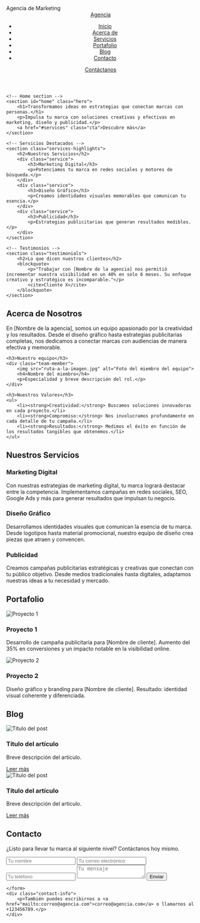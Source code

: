 <!DOCTYPE html>
<html lang="es">
<head>
    <meta charset="UTF-8">
    <meta name="viewport" content="width=device-width, initial-scale=1.0">
    <link rel="stylesheet" href="./Styles.css"
    <title>Agencia de Marketing</title>
    

</head>
<body>
    <!-- Header -->
    <header>
        <nav>
            <div class="logo">
                <a href="#">Agencia</a>
            </div>
            <ul>
                <li><a href="#home">Inicio</a></li>
                <li><a href="#about">Acerca de</a></li>
                <li><a href="#services">Servicios</a></li>
                <li><a href="#portfolio">Portafolio</a></li>
                <li><a href="#blog">Blog</a></li>
                <li><a href="#contact">Contacto</a></li>
            </ul>
            <a href="#contact" class="cta">Contáctanos</a>
        </nav>
    </header>

    <!-- Home section -->
    <section id="home" class="hero">
        <h1>Transformamos ideas en estrategias que conectan marcas con personas.</h1>
        <p>Impulsa tu marca con soluciones creativas y efectivas en marketing, diseño y publicidad.</p>
        <a href="#services" class="cta">Descubre más</a>
    </section>

    <!-- Servicios Destacados -->
    <section class="services-highlights">
        <h2>Nuestros Servicios</h2>
        <div class="service">
            <h3>Marketing Digital</h3>
            <p>Potenciamos tu marca en redes sociales y motores de búsqueda.</p>
        </div>
        <div class="service">
            <h3>Diseño Gráfico</h3>
            <p>Creamos identidades visuales memorables que comunican tu esencia.</p>
        </div>
        <div class="service">
            <h3>Publicidad</h3>
            <p>Estrategias publicitarias que generan resultados medibles.</p>
        </div>
    </section>

    <!-- Testimonios -->
    <section class="testimonials">
        <h2>Lo que dicen nuestros clientes</h2>
        <blockquote>
            <p>"Trabajar con [Nombre de la agencia] nos permitió incrementar nuestra visibilidad en un 40% en solo 6 meses. Su enfoque creativo y estratégico es incomparable."</p>
            <cite>Cliente X</cite>
        </blockquote>
    </section>
</body>
</html>



<section id="about" class="about-us">
    <h2>Acerca de Nosotros</h2>
    <p>En [Nombre de la agencia], somos un equipo apasionado por la creatividad y los resultados. Desde el diseño gráfico hasta estrategias publicitarias completas, nos dedicamos a conectar marcas con audiencias de manera efectiva y memorable.</p>

    <h3>Nuestro equipo</h3>
    <div class="team-member">
        <img src="ruta-a-la-imagen.jpg" alt="Foto del miembro del equipo">
        <h4>Nombre del miembro</h4>
        <p>Especialidad y breve descripción del rol.</p>
    </div>

    <h3>Nuestros Valores</h3>
    <ul>
        <li><strong>Creatividad:</strong> Buscamos soluciones innovadoras en cada proyecto.</li>
        <li><strong>Compromiso:</strong> Nos involucramos profundamente en cada detalle de tu campaña.</li>
        <li><strong>Resultados:</strong> Medimos el éxito en función de los resultados tangibles que obtenemos.</li>
    </ul>
</section>





<section id="services" class="services">
    <h2>Nuestros Servicios</h2>
    <div class="service-item">
        <h3>Marketing Digital</h3>
        <p>Con nuestras estrategias de marketing digital, tu marca logrará destacar entre la competencia. Implementamos campañas en redes sociales, SEO, Google Ads y más para generar resultados que impulsan tu negocio.</p>
    </div>
    <div class="service-item">
        <h3>Diseño Gráfico</h3>
        <p>Desarrollamos identidades visuales que comunican la esencia de tu marca. Desde logotipos hasta material promocional, nuestro equipo de diseño crea piezas que atraen y convencen.</p>
    </div>
    <div class="service-item">
        <h3>Publicidad</h3>
        <p>Creamos campañas publicitarias estratégicas y creativas que conectan con tu público objetivo. Desde medios tradicionales hasta digitales, adaptamos nuestras ideas a tu necesidad y mercado.</p>
    </div>
</section>





<section id="portfolio" class="portfolio">
    <h2>Portafolio</h2>
    <div class="portfolio-item">
        <img src="ruta-a-la-imagen.jpg" alt="Proyecto 1">
        <h3>Proyecto 1</h3>
        <p>Desarrollo de campaña publicitaria para [Nombre de cliente]. Aumento del 35% en conversiones y un impacto notable en la visibilidad online.</p>
    </div>
    <div class="portfolio-item">
        <img src="ruta-a-la-imagen2.jpg" alt="Proyecto 2">
        <h3>Proyecto 2</h3>
        <p>Diseño gráfico y branding para [Nombre de cliente]. Resultado: identidad visual coherente y diferenciada.</p>
    </div>
</section>




<section id="blog" class="blog">
    <h2>Blog</h2>
    <div class="blog-post">
        <img src="ruta-a-la-imagen-blog.jpg" alt="Título del post">
        <h3>Título del artículo</h3>
        <p>Breve descripción del artículo.</p>
        <a href="#" class="cta">Leer más</a>
    </div>
    <div class="blog-post">
        <img src="ruta-a-la-imagen-blog2.jpg" alt="Título del post">
        <h3>Título del artículo</h3>
        <p>Breve descripción del artículo.</p>
        <a href="#" class="cta">Leer más</a>
    </div>
</section>





<section id="contact" class="contact">
    <h2>Contacto</h2>
    <p>¿Listo para llevar tu marca al siguiente nivel? Contáctanos hoy mismo.</p>
    <form action="enviar.php" method="post">
        <input type="text" name="nombre" placeholder="Tu nombre" required>
        <input type="email" name="email" placeholder="Tu correo electrónico" required>
        <input type="tel" name="teléfono" placeholder="Tu teléfono" requiered>
        <textarea name="mensaje" placeholder="Tu mensaje" required></textarea>
        <button type="submit">Enviar</button>
        
    </form>
    <div class="contact-info">
        <p>También puedes escribirnos a <a href="mailto:correo@agencia.com">correo@agencia.com</a> o llamarnos al +123456789.</p>
    </div>
